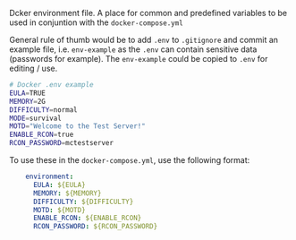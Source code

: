 Dcker environment file. A place for common and predefined variables to be used in conjuntion with the `docker-compose.yml`

General rule of thumb would be to add `.env` to `.gitignore` and commit an example file, i.e. `env-example` as the `.env` can contain sensitive data (passwords for example). The `env-example` could be copied to `.env` for editing / use.

```bash
# Docker .env example
EULA=TRUE
MEMORY=2G
DIFFICULTY=normal
MODE=survival
MOTD="Welcome to the Test Server!"
ENABLE_RCON=true
RCON_PASSWORD=mctestserver
```
To use these in the `docker-compose.yml`, use the following format:
```yml
    environment:
      EULA: ${EULA}
      MEMORY: ${MEMORY}
      DIFFICULTY: ${DIFFICULTY}
      MOTD: ${MOTD}
      ENABLE_RCON: ${ENABLE_RCON}
      RCON_PASSWORD: ${RCON_PASSWORD}
```
